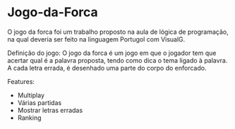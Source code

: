 # Jogo-da-Forca
 O jogo da forca foi um trabalho proposto na aula de lógica de programação, na qual deveria ser feito na linguagem Portugol com VisualG.
 
 Definição do jogo: O jogo da forca é um jogo em que o jogador tem que acertar qual é a palavra proposta, tendo como dica o tema ligado à palavra. A cada letra errada, é desenhado uma parte do corpo do enforcado.
 
 
 Features:
 - Multiplay
 - Várias partidas
 - Mostrar letras erradas
 - Ranking
